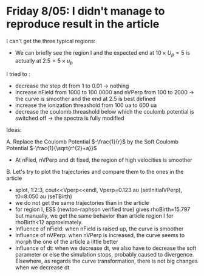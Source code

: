 # Friday 8/05: I didn't manage to reproduce result in the article

 I can't get the three typical regions:

  - We can briefly see the region I and the expected end at $10 \times U_{p} = 5$ is actually at $2.5 = 5 \times u_{p}$ 

 I tried to :

  - decrease the step dt from 1 to 0.01 -> nothing
  - increase nField from 1000 to 100 0000 and nVPerp from 100 to 2000 -> the curve is smoother and the end at 2.5 is best defined
  - increase the ionization threashold from 100 ua to 600 ua
  - decrease the coulomb threashold below which the coulomb potential is switched off -> the spectra is fully modified
  
Ideas:

 A. Replace the Coulomb Potential $-\frac{1}{r}$ by the Soft Coulomb Potential $-\frac{1}{\sqrt{r^{2}+a}}$
 
  - At nFied, nVPerp and dt fixed, the region of high velocities is smoother

 B. Let's try to plot the trajectories and compare them to the ones in the article

  - splot, 1:2:3, cout<<Vperp<<endl, Vperp=0.123 au (setInitialVPerp), t0=8.050 au (seTBirth)
  - we do not get the same trajectories than in the article
  - for region I, ESS (newton-raphson verified true) gives rhoBirth=15.797 but manually, we get the same behavior than article region I for rhoBirth<12 approximately.
  - Influence of nField: when nField is raised up, the curve is smoother
  - Influence of nVPerp: when nVPerp is increased, the curve seems to morph the one of the article a little better
   - Influence of dt: when we decrease dt, we also have to decrease the soft parameter or else the simulation stops, probably caused to divergence. Elsewhere, as regards the curve transformation, there is not big changes when we decrease dt 

 
  
